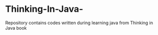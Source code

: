 # Thinking-In-Java-
Repository contains codes written during learning java from Thinking in Java book
